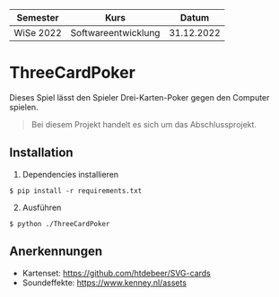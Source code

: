 **Semester**|**Kurs**|**Datum**
-----|-----|-----
WiSe 2022|Softwareentwicklung|31.12.2022

# ThreeCardPoker
Dieses Spiel lässt den Spieler Drei-Karten-Poker gegen den Computer spielen.

> Bei diesem Projekt handelt es sich um das Abschlussprojekt.

## Installation
1. Dependencies installieren

```sh-session
$ pip install -r requirements.txt
```
2. Ausführen
```sh-session
$ python ./ThreeCardPoker
```

## Anerkennungen
- Kartenset: https://github.com/htdebeer/SVG-cards
- Soundeffekte: https://www.kenney.nl/assets